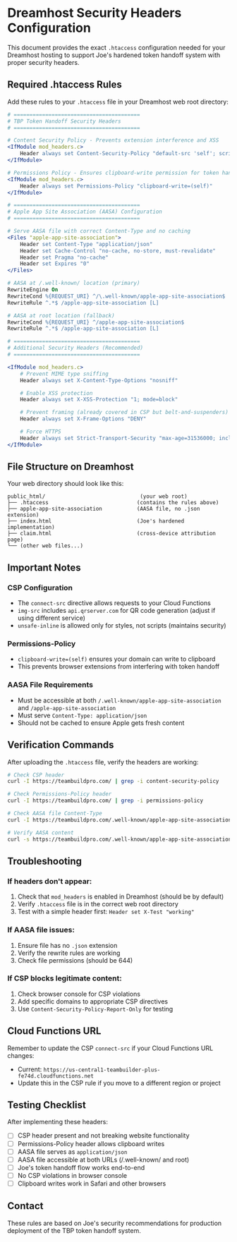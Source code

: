 # Dreamhost Security Headers Configuration

This document provides the exact `.htaccess` configuration needed for your Dreamhost hosting to support Joe's hardened token handoff system with proper security headers.

## Required .htaccess Rules

Add these rules to your `.htaccess` file in your Dreamhost web root directory:

```apache
# ========================================
# TBP Token Handoff Security Headers
# ========================================

# Content Security Policy - Prevents extension interference and XSS
<IfModule mod_headers.c>
    Header always set Content-Security-Policy "default-src 'self'; script-src 'self'; style-src 'self' 'unsafe-inline'; img-src 'self' https://api.qrserver.com data:; connect-src 'self' https://us-central1-teambuilder-plus-fe74d.cloudfunctions.net; base-uri 'self'; form-action 'self'; frame-ancestors 'none';"
</IfModule>

# Permissions Policy - Ensures clipboard-write permission for token handoff
<IfModule mod_headers.c>
    Header always set Permissions-Policy "clipboard-write=(self)"
</IfModule>

# ========================================
# Apple App Site Association (AASA) Configuration
# ========================================

# Serve AASA file with correct Content-Type and no caching
<Files "apple-app-site-association">
    Header set Content-Type "application/json"
    Header set Cache-Control "no-cache, no-store, must-revalidate"
    Header set Pragma "no-cache"
    Header set Expires "0"
</Files>

# AASA at /.well-known/ location (primary)
RewriteEngine On
RewriteCond %{REQUEST_URI} ^/\.well-known/apple-app-site-association$
RewriteRule ^.*$ /apple-app-site-association [L]

# AASA at root location (fallback)
RewriteCond %{REQUEST_URI} ^/apple-app-site-association$
RewriteRule ^.*$ /apple-app-site-association [L]

# ========================================
# Additional Security Headers (Recommended)
# ========================================

<IfModule mod_headers.c>
    # Prevent MIME type sniffing
    Header always set X-Content-Type-Options "nosniff"

    # Enable XSS protection
    Header always set X-XSS-Protection "1; mode=block"

    # Prevent framing (already covered in CSP but belt-and-suspenders)
    Header always set X-Frame-Options "DENY"

    # Force HTTPS
    Header always set Strict-Transport-Security "max-age=31536000; includeSubDomains"
</IfModule>
```

## File Structure on Dreamhost

Your web directory should look like this:

```
public_html/                              (your web root)
├── .htaccess                            (contains the rules above)
├── apple-app-site-association           (AASA file, no .json extension)
├── index.html                           (Joe's hardened implementation)
├── claim.html                           (cross-device attribution page)
└── (other web files...)
```

## Important Notes

### CSP Configuration
- The `connect-src` directive allows requests to your Cloud Functions
- `img-src` includes `api.qrserver.com` for QR code generation (adjust if using different service)
- `unsafe-inline` is allowed only for styles, not scripts (maintains security)

### Permissions-Policy
- `clipboard-write=(self)` ensures your domain can write to clipboard
- This prevents browser extensions from interfering with token handoff

### AASA File Requirements
- Must be accessible at both `/.well-known/apple-app-site-association` and `/apple-app-site-association`
- Must serve `Content-Type: application/json`
- Should not be cached to ensure Apple gets fresh content

## Verification Commands

After uploading the `.htaccess` file, verify the headers are working:

```bash
# Check CSP header
curl -I https://teambuildpro.com/ | grep -i content-security-policy

# Check Permissions-Policy header
curl -I https://teambuildpro.com/ | grep -i permissions-policy

# Check AASA file Content-Type
curl -I https://teambuildpro.com/.well-known/apple-app-site-association | grep -i content-type

# Verify AASA content
curl -s https://teambuildpro.com/.well-known/apple-app-site-association | jq .
```

## Troubleshooting

### If headers don't appear:
1. Check that `mod_headers` is enabled in Dreamhost (should be by default)
2. Verify `.htaccess` file is in the correct web root directory
3. Test with a simple header first: `Header set X-Test "working"`

### If AASA file issues:
1. Ensure file has no `.json` extension
2. Verify the rewrite rules are working
3. Check file permissions (should be 644)

### If CSP blocks legitimate content:
1. Check browser console for CSP violations
2. Add specific domains to appropriate CSP directives
3. Use `Content-Security-Policy-Report-Only` for testing

## Cloud Functions URL

Remember to update the CSP `connect-src` if your Cloud Functions URL changes:
- Current: `https://us-central1-teambuilder-plus-fe74d.cloudfunctions.net`
- Update this in the CSP rule if you move to a different region or project

## Testing Checklist

After implementing these headers:

- [ ] CSP header present and not breaking website functionality
- [ ] Permissions-Policy header allows clipboard writes
- [ ] AASA file serves as `application/json`
- [ ] AASA file accessible at both URLs (/.well-known/ and root)
- [ ] Joe's token handoff flow works end-to-end
- [ ] No CSP violations in browser console
- [ ] Clipboard writes work in Safari and other browsers

## Contact

These rules are based on Joe's security recommendations for production deployment of the TBP token handoff system.